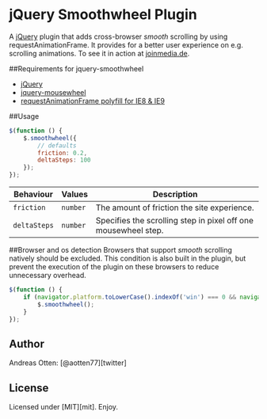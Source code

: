 jQuery Smoothwheel Plugin
=========================
A [jQuery](http://jquery.com/) plugin that adds cross-browser *smooth* scrolling by using requestAnimationFrame. It provides for a better user experience on e.g. scrolling animations. To see it in action at [joinmedia.de](http://joinmedia.de).

##Requirements for jquery-smoothwheel

- [jQuery](https://github.com/jquery/jquery)
- [jquery-mousewheel](https://github.com/brandonaaron/jquery-mousewheel/)
- [requestAnimationFrame polyfill for IE8 & IE9](https://gist.github.com/paulirish/1579671)

##Usage
```js
$(function () {
    $.smoothwheel({
        // defaults
        friction: 0.2,
        deltaSteps: 100
    });
});
```

| Behaviour           | Values              | Description                                                                                                                                          |
| ------------------- | ------------------- | ---------------------------------------------------------------------------------------------------------------------------------------------------- |
| `friction`     | `number`  | The amount of friction the site experience. |
| `deltaSteps` | `number`   | Specifies the scrolling step in pixel off one mousewheel step.|


##Browser and os detection
Browsers that support *smooth* scrolling natively should be excluded. This condition is also built in the plugin, but prevent the execution of the plugin on these browsers to reduce unnecessary overhead.
```js
$(function () {
    if (navigator.platform.toLowerCase().indexOf('win') === 0 && navigator.userAgent.toLowerCase().indexOf('firefox') === -1) {
        $.smoothwheel();
    }
});
```

## Author

Andreas Otten: [@aotten77][twitter]

## License

Licensed under [MIT][mit]. Enjoy.